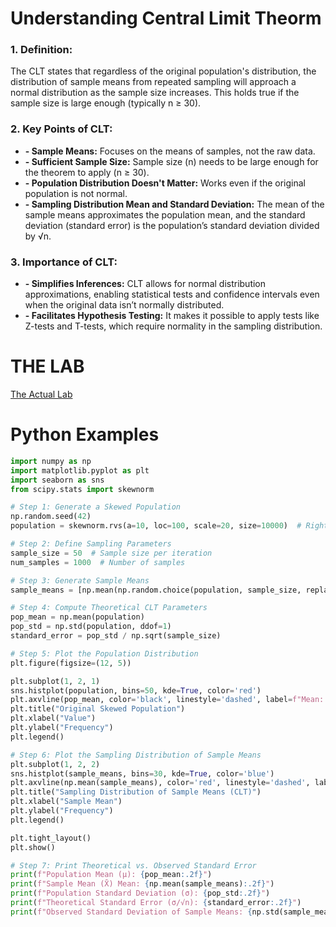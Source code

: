 # Understanding Central Limit Theorm
### 1. Definition:
The CLT states that regardless of the original population's distribution, the distribution of sample means from repeated sampling will approach a normal distribution as the sample size increases. This holds true if the sample size is large enough (typically n ≥ 30).

### 2. Key Points of CLT:
- **- Sample Means:** Focuses on the means of samples, not the raw data.
- **- Sufficient Sample Size:** Sample size (n) needs to be large enough for the theorem to apply (n ≥ 30).
- **- Population Distribution Doesn't Matter:** Works even if the original population is not normal.
- **- Sampling Distribution Mean and Standard Deviation:** The mean of the sample means approximates the population mean, and the standard deviation (standard error) is the population’s standard deviation divided by √n.

### 3. Importance of CLT:
- **- Simplifies Inferences:** CLT allows for normal distribution approximations, enabling statistical tests and confidence intervals even when the original data isn’t normally distributed.
- **- Facilitates Hypothesis Testing:** It makes it possible to apply tests like Z-tests and T-tests, which require normality in the sampling distribution.

# THE LAB
[The Actual Lab](https://github.com/Makster04/dsc-central-limit-theorem-lab.git)

# Python Examples
``` python
import numpy as np
import matplotlib.pyplot as plt
import seaborn as sns
from scipy.stats import skewnorm

# Step 1: Generate a Skewed Population
np.random.seed(42)
population = skewnorm.rvs(a=10, loc=100, scale=20, size=10000)  # Right-skewed distribution

# Step 2: Define Sampling Parameters
sample_size = 50  # Sample size per iteration
num_samples = 1000  # Number of samples

# Step 3: Generate Sample Means
sample_means = [np.mean(np.random.choice(population, sample_size, replace=True)) for _ in range(num_samples)]

# Step 4: Compute Theoretical CLT Parameters
pop_mean = np.mean(population)
pop_std = np.std(population, ddof=1)
standard_error = pop_std / np.sqrt(sample_size)

# Step 5: Plot the Population Distribution
plt.figure(figsize=(12, 5))

plt.subplot(1, 2, 1)
sns.histplot(population, bins=50, kde=True, color='red')
plt.axvline(pop_mean, color='black', linestyle='dashed', label=f"Mean: {pop_mean:.2f}")
plt.title("Original Skewed Population")
plt.xlabel("Value")
plt.ylabel("Frequency")
plt.legend()

# Step 6: Plot the Sampling Distribution of Sample Means
plt.subplot(1, 2, 2)
sns.histplot(sample_means, bins=30, kde=True, color='blue')
plt.axvline(np.mean(sample_means), color='red', linestyle='dashed', label=f"Mean: {np.mean(sample_means):.2f}")
plt.title("Sampling Distribution of Sample Means (CLT)")
plt.xlabel("Sample Mean")
plt.ylabel("Frequency")
plt.legend()

plt.tight_layout()
plt.show()

# Step 7: Print Theoretical vs. Observed Standard Error
print(f"Population Mean (μ): {pop_mean:.2f}")
print(f"Sample Mean (X̄) Mean: {np.mean(sample_means):.2f}")
print(f"Population Standard Deviation (σ): {pop_std:.2f}")
print(f"Theoretical Standard Error (σ/√n): {standard_error:.2f}")
print(f"Observed Standard Deviation of Sample Means: {np.std(sample_means, ddof=1):.2f}")

```
